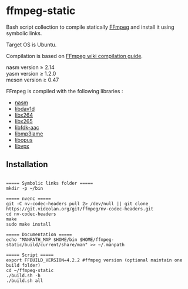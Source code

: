 # ffmpeg-static

Bash script collection to compile statically [FFmpeg](https://ffmpeg.org/) and install it using symbolic links.

Target OS is Ubuntu.

Compilation is based on [FFmpeg wiki compilation guide](https://trac.ffmpeg.org/wiki/CompilationGuide/Ubuntu).

nasm version ≥ 2.14  
yasm version ≥ 1.2.0  
meson version ≥ 0.47

FFmpeg is compiled with the following libraries :

* [nasm](https://www.nasm.us/pub/nasm/releasebuilds/?C=M;O=D)
* [libdav1d](https://code.videolan.org/videolan/dav1d)
* [libx264](https://code.videolan.org/videolan/x264)
* [libx265](https://bitbucket.org/multicoreware/x265/wiki/Home)
* [libfdk-aac](https://github.com/mstorsjo/fdk-aac)
* [libmp3lame](http://lame.sourceforge.net)
* [libopus](http://www.opus-codec.org/downloads/)
* [libvpx](https://github.com/webmproject/libvpx/)

## Installation

```

===== Symbolic links folder =====
mkdir -p ~/bin

===== nvenc =====
git -C nv-codec-headers pull 2> /dev/null || git clone https://git.videolan.org/git/ffmpeg/nv-codec-headers.git
cd nv-codec-headers
make
sudo make install

===== Documentation =====
echo "MANPATH_MAP $HOME/bin $HOME/ffmpeg-static/build/current/share/man" >> ~/.manpath

===== Script =====
export FFBUILD_VERSION=4.2.2 #ffmpeg version (optional maintain one build folder)
cd ~/ffmpeg-static
./build.sh -h
./build.sh all

```
